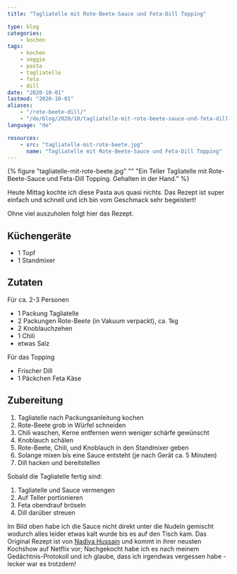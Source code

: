 ```yaml
---
title: "Tagliatelle mit Rote-Beete-Sauce und Feta-Dill Topping"

type: blog
categories:
    - kochen
tags:
    - kochen
    - veggie
    - pasta
    - tagliatelle
    - feta
    - dill
date: "2020-10-01"
lastmod: "2020-10-01"
aliases:
    - "/rote-beete-dill/"
    - "/de/blog/2020/10/tagliatelle-mit-rote-beete-sauce-und-feta-dill-topping/"
language: "de"

resources:
    - src: "tagliatelle-mit-rote-beete.jpg"
      name: "Tagliatelle mit Rote-Beete-Sauce und Feta-Dill Topping"
---
```


{% figure "tagliatelle-mit-rote-beete.jpg" "" "Ein Teller Tagliatelle mit Rote-Beete-Sauce und Feta-Dill Topping. Gehalten in der Hand." %}

Heute Mittag kochte ich diese Pasta aus quasi nichts. Das Rezept ist super einfach und schnell und ich bin vom Geschmack sehr begeistert!

Ohne viel auszuholen folgt hier das Rezept.

## Küchengeräte

- 1 Topf
- 1 Standmixer

## Zutaten

Für ca. 2-3 Personen

- 1 Packung Tagliatelle
- 2 Packungen Rote-Beete (in Vakuum verpackt), ca. 1kg
- 2 Knoblauchzehen
- 1 Chili
- etwas Salz

Für das Topping
- Frischer Dill
- 1 Päckchen Feta Käse

## Zubereitung

1. Tagliatelle nach Packungsanleitung kochen
2. Rote-Beete grob in Würfel schneiden
3. Chili waschen, Kerne entfernen wenn weniger schärfe gewünscht
4. Knoblauch schälen
5. Rote-Beete, Chili, und Knoblauch in den Standmixer geben
6. Solange mixen bis eine Sauce entsteht (je nach Gerät ca. 5 Minuten)
7. Dill hacken und bereitstellen

Sobald die Tagliatelle fertig sind:
1. Tagliatelle und Sauce vermengen
2. Auf Teller portionieren
3. Feta obendrauf bröseln 
4. Dill darüber streuen

Im Bild oben habe ich die Sauce nicht direkt unter die Nudeln gemischt wodurch alles leider etwas kalt wurde bis es auf den Tisch kam. Das Original Rezept ist von [Nadiya Hussain](https://de.wikipedia.org/wiki/Nadiya_Hussain) und kommt in ihrer neusten Kochshow auf Netflix vor; Nachgekocht habe ich es nach meinem Gedächtnis-Protokoll und ich glaube, dass ich irgendwas vergessen habe - lecker war es trotzdem!